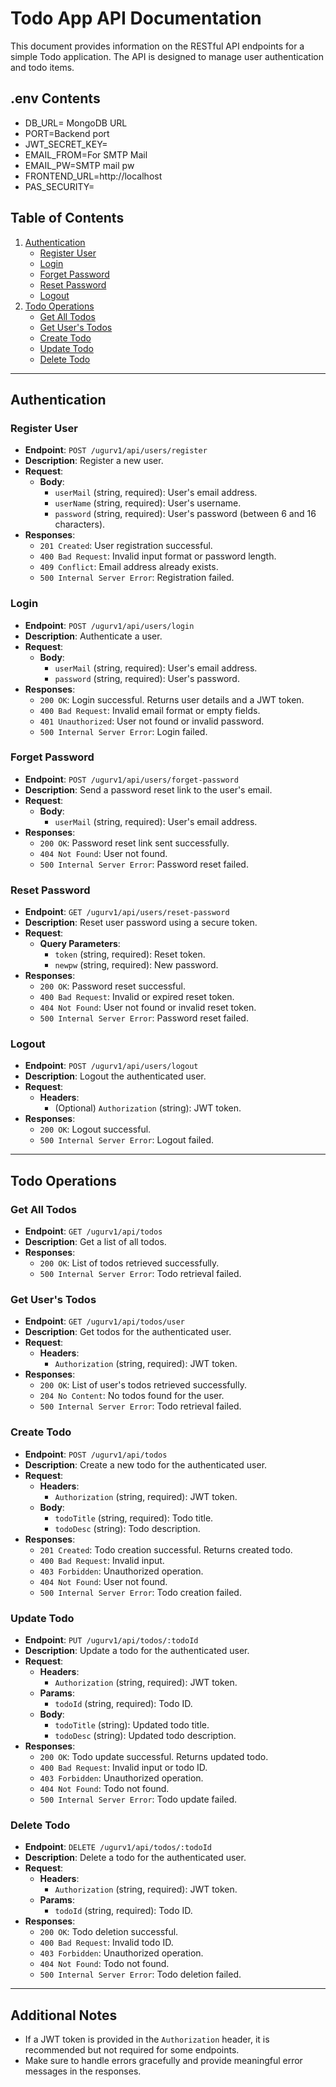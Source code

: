 # Todo App API Documentation

This document provides information on the RESTful API endpoints for a simple Todo application. The API is designed to manage user authentication and todo items.

## .env Contents
- DB_URL= MongoDB URL
- PORT=Backend port
- JWT_SECRET_KEY=
- EMAIL_FROM=For SMTP Mail
- EMAIL_PW=SMTP mail pw
- FRONTEND_URL=http://localhost
- PAS_SECURITY=

## Table of Contents
1. [Authentication](#authentication)
   - [Register User](#register-user)
   - [Login](#login)
   - [Forget Password](#forget-password)
   - [Reset Password](#reset-password)
   - [Logout](#logout)
2. [Todo Operations](#todo-operations)
   - [Get All Todos](#get-all-todos)
   - [Get User's Todos](#get-users-todos)
   - [Create Todo](#create-todo)
   - [Update Todo](#update-todo)
   - [Delete Todo](#delete-todo)

---

## Authentication

### Register User

- **Endpoint**: `POST /ugurv1/api/users/register`
- **Description**: Register a new user.
- **Request**:
  - **Body**:
    - `userMail` (string, required): User's email address.
    - `userName` (string, required): User's username.
    - `password` (string, required): User's password (between 6 and 16 characters).
- **Responses**:
  - `201 Created`: User registration successful.
  - `400 Bad Request`: Invalid input format or password length.
  - `409 Conflict`: Email address already exists.
  - `500 Internal Server Error`: Registration failed.

### Login

- **Endpoint**: `POST /ugurv1/api/users/login`
- **Description**: Authenticate a user.
- **Request**:
  - **Body**:
    - `userMail` (string, required): User's email address.
    - `password` (string, required): User's password.
- **Responses**:
  - `200 OK`: Login successful. Returns user details and a JWT token.
  - `400 Bad Request`: Invalid email format or empty fields.
  - `401 Unauthorized`: User not found or invalid password.
  - `500 Internal Server Error`: Login failed.

### Forget Password

- **Endpoint**: `POST /ugurv1/api/users/forget-password`
- **Description**: Send a password reset link to the user's email.
- **Request**:
  - **Body**:
    - `userMail` (string, required): User's email address.
- **Responses**:
  - `200 OK`: Password reset link sent successfully.
  - `404 Not Found`: User not found.
  - `500 Internal Server Error`: Password reset failed.

### Reset Password

- **Endpoint**: `GET /ugurv1/api/users/reset-password`
- **Description**: Reset user password using a secure token.
- **Request**:
  - **Query Parameters**:
    - `token` (string, required): Reset token.
    - `newpw` (string, required): New password.
- **Responses**:
  - `200 OK`: Password reset successful.
  - `400 Bad Request`: Invalid or expired reset token.
  - `404 Not Found`: User not found or invalid reset token.
  - `500 Internal Server Error`: Password reset failed.

### Logout

- **Endpoint**: `POST /ugurv1/api/users/logout`
- **Description**: Logout the authenticated user.
- **Request**:
  - **Headers**:
    - (Optional) `Authorization` (string): JWT token.
- **Responses**:
  - `200 OK`: Logout successful.
  - `500 Internal Server Error`: Logout failed.

---

## Todo Operations

### Get All Todos

- **Endpoint**: `GET /ugurv1/api/todos`
- **Description**: Get a list of all todos.
- **Responses**:
  - `200 OK`: List of todos retrieved successfully.
  - `500 Internal Server Error`: Todo retrieval failed.

### Get User's Todos

- **Endpoint**: `GET /ugurv1/api/todos/user`
- **Description**: Get todos for the authenticated user.
- **Request**:
  - **Headers**:
    - `Authorization` (string, required): JWT token.
- **Responses**:
  - `200 OK`: List of user's todos retrieved successfully.
  - `204 No Content`: No todos found for the user.
  - `500 Internal Server Error`: Todo retrieval failed.

### Create Todo

- **Endpoint**: `POST /ugurv1/api/todos`
- **Description**: Create a new todo for the authenticated user.
- **Request**:
  - **Headers**:
    - `Authorization` (string, required): JWT token.
  - **Body**:
    - `todoTitle` (string, required): Todo title.
    - `todoDesc` (string): Todo description.
- **Responses**:
  - `201 Created`: Todo creation successful. Returns created todo.
  - `400 Bad Request`: Invalid input.
  - `403 Forbidden`: Unauthorized operation.
  - `404 Not Found`: User not found.
  - `500 Internal Server Error`: Todo creation failed.

### Update Todo

- **Endpoint**: `PUT /ugurv1/api/todos/:todoId`
- **Description**: Update a todo for the authenticated user.
- **Request**:
  - **Headers**:
    - `Authorization` (string, required): JWT token.
  - **Params**:
    - `todoId` (string, required): Todo ID.
  - **Body**:
    - `todoTitle` (string): Updated todo title.
    - `todoDesc` (string): Updated todo description.
- **Responses**:
  - `200 OK`: Todo update successful. Returns updated todo.
  - `400 Bad Request`: Invalid input or todo ID.
  - `403 Forbidden`: Unauthorized operation.
  - `404 Not Found`: Todo not found.
  - `500 Internal Server Error`: Todo update failed.

### Delete Todo

- **Endpoint**: `DELETE /ugurv1/api/todos/:todoId`
- **Description**: Delete a todo for the authenticated user.
- **Request**:
  - **Headers**:
    - `Authorization` (string, required): JWT token.
  - **Params**:
    - `todoId` (string, required): Todo ID.
- **Responses**:
  - `200 OK`: Todo deletion successful.
  - `400 Bad Request`: Invalid todo ID.
  - `403 Forbidden`: Unauthorized operation.
  - `404 Not Found`: Todo not found.
  - `500 Internal Server Error`: Todo deletion failed.

---

## Additional Notes

- If a JWT token is provided in the `Authorization` header, it is recommended but not required for some endpoints.
- Make sure to handle errors gracefully and provide meaningful error messages in the responses.

